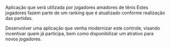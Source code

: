 Aplicação que será utilizada por jogadores amadores de tênis
Estes jogadores fazem parte de um ranking que é atualizado conforme realização das partidas.

Desenvolver uma aplicação que venha modernizar este controle, visando incentivar quem já participa, bem como disponibilizar um atrativo para novos jogadores.

